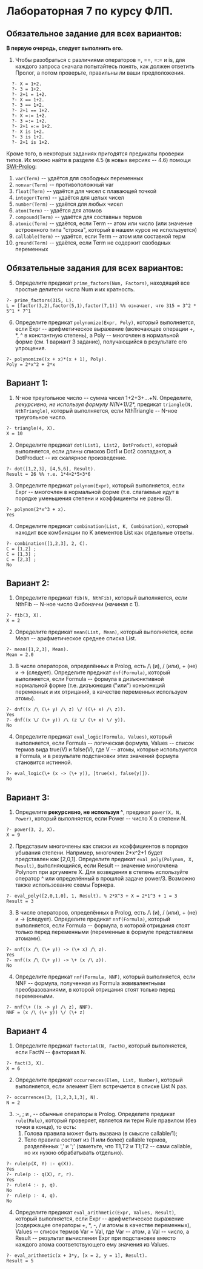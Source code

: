 # Лабораторная 7 по курсу ФЛП.

## Обязательное задание для всех вариантов:

**В первую очередь, следует выполнить его.**

1. Чтобы разобраться с различиями операторов =, ==, =:= и is, для каждого запроса сначала попытайтесь 
понять, как должен ответить Пролог, а потом проверьте, правильны ли ваши предположения.

```
  ?- X = 1+2.
  ?- 3 = 1+2.
  ?- 2+1 = 1+2.
  ?- X == 1+2.
  ?- 3 == 1+2.
  ?- 2+1 == 1+2.
  ?- X =:= 1+2.
  ?- 3 =:= 1+2.
  ?- 2+1 =:= 1+2.
  ?- X is 1+2.
  ?- 3 is 1+2.
  ?- 2+1 is 1+2.
```

Кроме того, в некоторых заданиях пригодятся предикаты проверки типов. Их можно найти в разделе 4.5 (в новых версиях -- 4.6) помощи [SWI-Prolog](http://www.swi-prolog.org/pldoc/doc_for?object=section%282,%274.6%27,swi%28%27/doc/Manual/typetest.html%27%29%29):

1. `var(Term)` -- удаётся для свободных переменных
2. `nonvar(Term)` -- противоположный var
3. `float(Term)` -- удаётся для чисел с плавающей точкой
4. `integer(Term)` -- удаётся для целых чисел
5. `number(Term)` -- удаётся для любых чисел
6. `atom(Term)` -- удаётся для атомов
7. `compound(Term)` -- удаётся для составных термов
8. `atomic(Term)` -- удаётся, если Term -- атом или число (или значение встроенного типа "строка", который в нашем курсе не используется)
9. `callable(Term)` -- удаётся, если Term -- атом или составной терм
10. `ground(Term)` -- удаётся, если Term не содержит свободных переменных

## Обязательные задания для всех вариантов:

5. Определите предикат `prime_factors(Num, Factors)`, находящий все простые делители числа Num и их кратность.

  ```
  ?- prime_factors(315, L).
  L = [factor(3,2),factor(5,1),factor(7,1)] %% означает, что 315 = 3^2 * 5^1 * 7^1
  ```

6. Определите предикат `polynomize(Expr, Poly)`, который выполняется, если Expr -- арифметическое выражение (включающее операции +, *, ^ в константную степень), а Poly -- многочлен в нормальной форме (см. 1 вариант 3 задание), получающийся в результате его упрощения.

  ```
  ?- polynomize((x + x)*(x + 1), Poly).
  Poly = 2*x^2 + 2*x
  ```

## Вариант 1:

1. N-ное треугольное число -- сумма чисел 1+2+3+...+N. Определите, **рекурсивно, не используя формулу N*(N+1)/2**, предикат `triangle(N, NthTriangle)`, который выполняется, если NthTriangle -- N-ное треугольное число.
  
  ```
  ?- triangle(4, X).
  X = 10
  ```

2. Определите предикат `dot(List1, List2, DotProduct)`, который выполняется, если длины списков Dot1 и Dot2 совпадают, а DotProduct -- их скалярное произведение.

  ```
  ?- dot([1,2,3], [4,5,6], Result).
  Result = 26 %% т.е. 1*4+2*5+3*6
  ```

3. Определите предикат `polynom(Expr)`, который выполняется, если Expr -- многочлен в нормальной форме (т.е. слагаемые идут в порядке уменьшения степени и коэффициенты не равны 0).

  ```
  ?- polynom(2*x^3 + x).
  Yes
  ```

4. Определите предикат `combination(List, K, Combination)`, который находит все комбинации по K элементов List как отдельные ответы.

  ```
  ?- combination([1,2,3], 2, C).
  C = [1,2] ;
  C = [1,3] ;
  C = [2,3] ;
  No
  ```

## Вариант 2:

1. Определите предикат `fib(N, NthFib)`, который выполняется, если NthFib -- N-ное число Фибоначчи (начиная с 1).

  ```
  ?- fib(3, X).
  X = 2
  ```

2. Определите предикат `mean(List, Mean)`, который выполняется, если Mean -- арифметическое среднее
списка List.

  ```
  ?- mean([1,2,3], Mean).
  Mean = 2.0
  ```

3. В числе операторов, определённых в Prolog, есть /\ (и), \/ (или), \+ (не) и -> (следует). Определите предикат `dnf(Formula)`, который выполняется, если Formula -- формула в дизъюнктивной нормальной форме (т.е. дизъюнкция ("или") конъюнкций переменных и их отрицаний, в качестве переменных используем атомы).

  ```
  ?- dnf((x /\ (\+ y) /\ z) \/ ((\+ x) /\ z)).
  Yes
  ?- dnf((x \/ (\+ y)) /\ (z \/ (\+ x) \/ y)).
  No
  ```

4. Определите предикат `eval_logic(Formula, Values)`, который выполняется, если Formula -- логическая формула, Values -- список термов вида true(V) и false(V), где V -- атомы, которые используются в Formula, и в результате подстановки этих значений формула становится истинной.

  ```
  ?- eval_logic(\+ (x -> (\+ y)), [true(x), false(y)]).
  No
  ```

## Вариант 3:

1. Определите **рекурсивно, не используя ^**, предикат `power(X, N, Power)`, который выполняется, если Power -- число X в степени N.
  ```
  ?- power(3, 2, X).
  X = 9
  ```
2. Представим многочлены как списки их коэффициентов в порядке убывания степени. Например, многочлен 2*x^2+1 будет представлен как [2,0,1]. Определите предикат `eval_poly(Polynom, X, Result)`, выполняющийся, если Result -- значение многочлена Polynom при аргументе X. Для возведения в степень используйте оператор ^ или определённый в прошлой задаче power/3. Возможно также использование схемы Горнера.

  ```
  ?- eval_poly([2,0,1,0], 1, Result). % 2*X^3 + X = 2*1^3 + 1 = 3
  Result = 3
  ```

3. В числе операторов, определённых в Prolog, есть /\ (и), \/ (или), \+ (не) и -> (следует). Определите предикат `nnf(Formula)`, который выполняется, если Formula -- формула, в которой отрицания стоят только перед переменными (переменные в формуле представляем атомами).

  ```
  ?- nnf((x /\ (\+ y)) -> (\+ x) /\ z).
  Yes
  ?- nnf((x /\ (\+ y)) -> \+ (x /\ z)).
  No
  ```

4. Определите предикат `nnf(Formula, NNF)`, который выполняется, если NNF -- формула, полученная из Formula эквивалентными преобразованиями, в которой отрицания стоят только перед переменными.

  ```
  ?- nnf(\+ ((x -> y) /\ z), NNF).
  NNF = (x /\ (\+ y)) \/ (\+ z)
  ```

## Вариант 4

1. Определите предикат `factorial(N, FactN)`, который выполняется, если FactN -- факториал N.

  ```
  ?- fact(3, X).
  X = 6
  ```

2. Определите предикат `occurrences(Elem, List, Number)`, который выполняется, если элемент Elem встречается в списке List N раз.

  ```
  ?- occurrences(3, [1,2,3,1,3], N).
  N = 2
  ```

3. :-, ; и , -- обычные операторы в Prolog. Определите предикат `rule(Rule)`, который проверяет, является ли терм Rule правилом (без точки в конце), то есть: 
   1. Голова правила может быть вызвана (в смысле callable/1); 
   2. Тело правила состоит из (1 или более) callable термов, разделённых ',' и ';' (заметьте, что T1,T2 и T1;T2 -- сами callable, но их нужно обрабатывать отдельно).

  ```
  ?- rule(p(X, Y) :- q(X)).
  Yes
  ?- rule(p :- q(X), r, r).
  Yes
  ?- rule(4 :- p, q).
  No
  ?- rule(p :- 4, q).
  No
  ```

4. Определите предикат `eval_arithmetic(Expr, Values, Result)`, который выполняется, если Expr -- арифметическое выражение (содержащее операторы +, *, -, / и атомы в качестве переменных), Values -- список термов Var = Val, где Var -- атом, а Val -- число, а Result -- результат вычисления Expr при подстановке вместо каждого атома соответствующего ему значения из Values.

  ```
  ?- eval_arithmetic(x + 3*y, [x = 2, y = 1], Result).
  Result = 5
  ```
